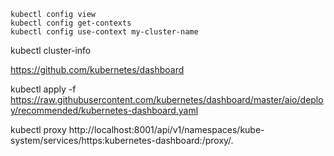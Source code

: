 ```
kubectl config view
kubectl config get-contexts
kubectl config use-context my-cluster-name
```

kubectl cluster-info

https://github.com/kubernetes/dashboard

kubectl apply -f https://raw.githubusercontent.com/kubernetes/dashboard/master/aio/deploy/recommended/kubernetes-dashboard.yaml

kubectl proxy
http://localhost:8001/api/v1/namespaces/kube-system/services/https:kubernetes-dashboard:/proxy/.
